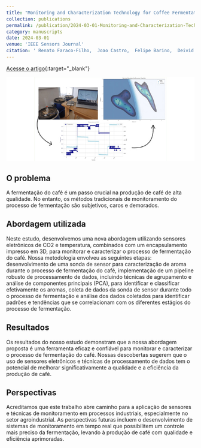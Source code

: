 ```yaml
---
title: "Monitoring and Characterization Technology for Coffee Fermentation Aromas: A Data-Driven Approach"
collection: publications
permalink: /publication/2024-03-01-Monitoring-and-Characterization-Technology-for-Coffee-Fermentation-Aromas-A-Data-Driven-Approach
category: manuscripts
date: 2024-03-01
venue: 'IEEE Sensors Journal'
citation: ' Renato Faraco-Filho,  Joao Castro,  Felipe Barino,  Deivid Campos,  Alexandre Santos, &quot;Monitoring and Characterization Technology for Coffee Fermentation Aromas: A Data-Driven Approach.&quot; IEEE Sensors Journal, 2024.'
---
```


[Acesse o artigo](https://doi.org/10.1109/JSEN.2024.3357294){:target="_blank"}

<img src="/images/graphical_abstract_monitoring-characterization-coffee.jpg">

## O problema

A fermentação do café é um passo crucial na produção de café de alta qualidade. No entanto, os métodos tradicionais de monitoramento do processo de fermentação são subjetivos, caros e demorados.

## Abordagem utilizada

Neste estudo, desenvolvemos uma nova abordagem utilizando sensores eletrônicos de CO2 e temperatura, combinados com um encapsulamento impresso em 3D, para monitorar e caracterizar o processo de fermentação do café. Nossa metodologia envolveu as seguintes etapas: desenvolvimento de uma sonda de sensor para caracterização de aroma durante o processo de fermentação do café, implementação de um pipeline robusto de processamento de dados, incluindo técnicas de agrupamento e análise de componentes principais (PCA), para identificar e classificar efetivamente os aromas, coleta de dados da sonda de sensor durante todo o processo de fermentação e análise dos dados coletados para identificar padrões e tendências que se correlacionam com os diferentes estágios do processo de fermentação.

## Resultados

Os resultados do nosso estudo demonstram que a nossa abordagem proposta é uma ferramenta eficaz e confiável para monitorar e caracterizar o processo de fermentação do café. Nossas descobertas sugerem que o uso de sensores eletrônicos e técnicas de processamento de dados tem o potencial de melhorar significativamente a qualidade e a eficiência da produção de café.

## Perspectivas

Acreditamos que este trabalho abre caminho para a aplicação de sensores e técnicas de monitoramento em processos industriais, especialmente no setor agroindustrial. As perspectivas futuras incluem o desenvolvimento de sistemas de monitoramento em tempo real que possibilitem um controle mais preciso da fermentação, levando à produção de café com qualidade e eficiência aprimoradas.

